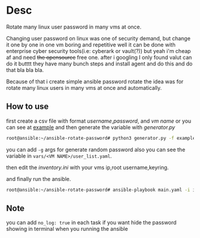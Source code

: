 # Desc

Rotate many linux user password in many vms at once.

Changing user password on linux was one of security demand, but change it one by one in one vm boring and repetitive well it can be done with enterprise cyber security tools(i.e: cyberark or vault(?)) but yeah i'm cheap af and need ~~the opensource~~ free one. after i googling I only found valut can do it butttt they have many bunch steps and install agent and do this and do that bla bla bla.

Because of that i create simple ansible password rotate the idea was for rotate many linux users in many vms at once and automatically.

## How to use
first create a csv file with format *username*,*password*, and *vm name* or you can see at [example](example.csv) and then generate the variable with *generator.py*

```bash
root@ansible:~/ansible-rotate-password# python3 generator.py -f example-csv.csv 
```

you can add `-g` args for generate random password also you can see the variable in `vars/<VM NAME>/user_list.yaml`.

then edit the *inventory.ini* with your vms ip,root username,keyring.

and finally run the ansible.

```bash
root@ansible:~/ansible-rotate-password# ansible-playbook main.yaml -i inventory.ini
```

## Note
you can add `no_log: true` in each task if you want hide the password showing in terminal when you running the ansible